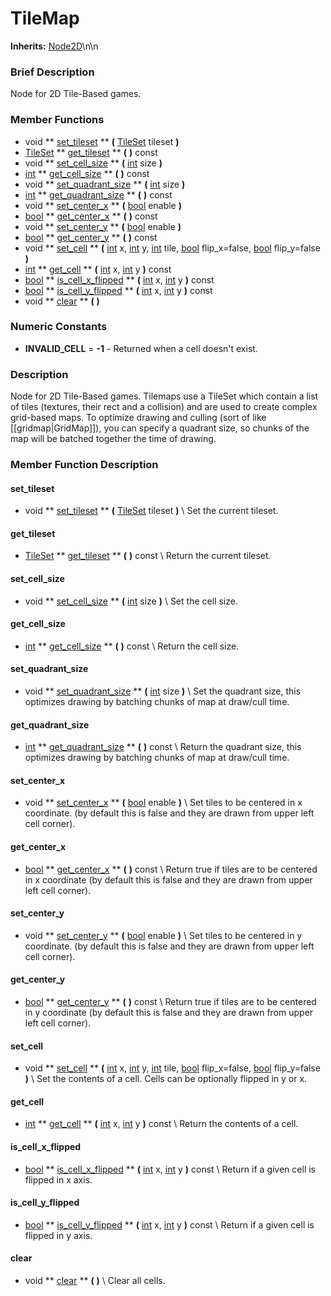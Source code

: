 #  TileMap  
**Inherits:** [Node2D](class_node2d)\\n\\n
###  Brief Description  
Node for 2D Tile-Based games.

###  Member Functions 
  * void  ** [set_tileset](#set_tileset) **  **(** [TileSet](class_tileset) tileset  **)**
  * [TileSet](class_tileset)  ** [get_tileset](#get_tileset) **  **(** **)** const
  * void  ** [set_cell_size](#set_cell_size) **  **(** [int](class_int) size  **)**
  * [int](class_int)  ** [get_cell_size](#get_cell_size) **  **(** **)** const
  * void  ** [set_quadrant_size](#set_quadrant_size) **  **(** [int](class_int) size  **)**
  * [int](class_int)  ** [get_quadrant_size](#get_quadrant_size) **  **(** **)** const
  * void  ** [set_center_x](#set_center_x) **  **(** [bool](class_bool) enable  **)**
  * [bool](class_bool)  ** [get_center_x](#get_center_x) **  **(** **)** const
  * void  ** [set_center_y](#set_center_y) **  **(** [bool](class_bool) enable  **)**
  * [bool](class_bool)  ** [get_center_y](#get_center_y) **  **(** **)** const
  * void  ** [set_cell](#set_cell) **  **(** [int](class_int) x, [int](class_int) y, [int](class_int) tile, [bool](class_bool) flip_x=false, [bool](class_bool) flip_y=false  **)**
  * [int](class_int)  ** [get_cell](#get_cell) **  **(** [int](class_int) x, [int](class_int) y  **)** const
  * [bool](class_bool)  ** [is_cell_x_flipped](#is_cell_x_flipped) **  **(** [int](class_int) x, [int](class_int) y  **)** const
  * [bool](class_bool)  ** [is_cell_y_flipped](#is_cell_y_flipped) **  **(** [int](class_int) x, [int](class_int) y  **)** const
  * void  ** [clear](#clear) **  **(** **)**

###  Numeric Constants  
  * **INVALID_CELL** = **-1** - Returned when a cell doesn't exist.

###  Description  
Node for 2D Tile-Based games. Tilemaps use a TileSet which contain a list of tiles (textures, their rect and a collision) and are used to create complex grid-based maps.
	To optimize drawing and culling (sort of like [[gridmap|GridMap]]), you can specify a quadrant size, so chunks of the map will be batched together the time of drawing.

###  Member Function Description  
#### <a name="set_tileset">set_tileset</a>
  * void  ** [set_tileset](#set_tileset) **  **(** [TileSet](class_tileset) tileset  **)**
\\
Set the current tileset.
#### <a name="get_tileset">get_tileset</a>
  * [TileSet](class_tileset)  ** [get_tileset](#get_tileset) **  **(** **)** const
\\
Return the current tileset.
#### <a name="set_cell_size">set_cell_size</a>
  * void  ** [set_cell_size](#set_cell_size) **  **(** [int](class_int) size  **)**
\\
Set the cell size.
#### <a name="get_cell_size">get_cell_size</a>
  * [int](class_int)  ** [get_cell_size](#get_cell_size) **  **(** **)** const
\\
Return the cell size.
#### <a name="set_quadrant_size">set_quadrant_size</a>
  * void  ** [set_quadrant_size](#set_quadrant_size) **  **(** [int](class_int) size  **)**
\\
Set the quadrant size, this optimizes drawing by batching chunks of map at draw/cull time.
#### <a name="get_quadrant_size">get_quadrant_size</a>
  * [int](class_int)  ** [get_quadrant_size](#get_quadrant_size) **  **(** **)** const
\\
Return the quadrant size, this optimizes drawing by batching chunks of map at draw/cull time.
#### <a name="set_center_x">set_center_x</a>
  * void  ** [set_center_x](#set_center_x) **  **(** [bool](class_bool) enable  **)**
\\
Set tiles to be centered in x coordinate. (by default this is false and they are drawn from upper left cell corner).
#### <a name="get_center_x">get_center_x</a>
  * [bool](class_bool)  ** [get_center_x](#get_center_x) **  **(** **)** const
\\
Return true if tiles are to be centered in x coordinate (by default this is false and they are drawn from upper left cell corner).
#### <a name="set_center_y">set_center_y</a>
  * void  ** [set_center_y](#set_center_y) **  **(** [bool](class_bool) enable  **)**
\\
Set tiles to be centered in y coordinate. (by default this is false and they are drawn from upper left cell corner).
#### <a name="get_center_y">get_center_y</a>
  * [bool](class_bool)  ** [get_center_y](#get_center_y) **  **(** **)** const
\\
Return true if tiles are to be centered in y coordinate (by default this is false and they are drawn from upper left cell corner).
#### <a name="set_cell">set_cell</a>
  * void  ** [set_cell](#set_cell) **  **(** [int](class_int) x, [int](class_int) y, [int](class_int) tile, [bool](class_bool) flip_x=false, [bool](class_bool) flip_y=false  **)**
\\
Set the contents of a cell. Cells can be optionally flipped in y or x.
#### <a name="get_cell">get_cell</a>
  * [int](class_int)  ** [get_cell](#get_cell) **  **(** [int](class_int) x, [int](class_int) y  **)** const
\\
Return the contents of a cell.
#### <a name="is_cell_x_flipped">is_cell_x_flipped</a>
  * [bool](class_bool)  ** [is_cell_x_flipped](#is_cell_x_flipped) **  **(** [int](class_int) x, [int](class_int) y  **)** const
\\
Return if a given cell is flipped in x axis.
#### <a name="is_cell_y_flipped">is_cell_y_flipped</a>
  * [bool](class_bool)  ** [is_cell_y_flipped](#is_cell_y_flipped) **  **(** [int](class_int) x, [int](class_int) y  **)** const
\\
Return if a given cell is flipped in y axis.
#### <a name="clear">clear</a>
  * void  ** [clear](#clear) **  **(** **)**
\\
Clear all cells.
